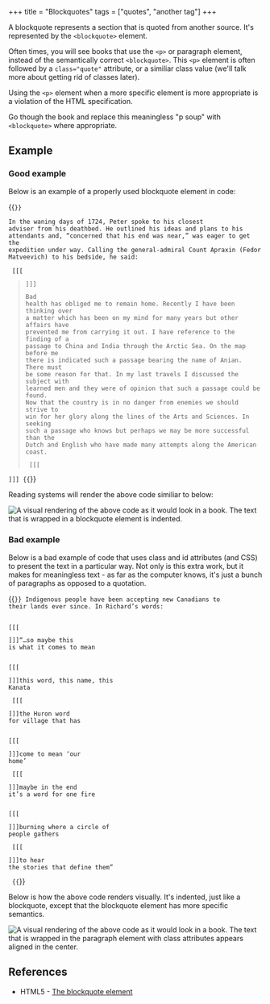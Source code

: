 +++
title = "Blockquotes"
tags = ["quotes", "another tag"]
+++

A blockquote represents a section that is quoted from another source. It's represented by the ```<blockquote>``` element.

Often times, you will see books that use the ```<p>``` or paragraph element, instead of the semantically correct ```<blockquote>```. This ```<p>``` element is often followed by a ```class="quote"``` attribute, or a similiar class value (we'll talk more about getting rid of classes later). 

Using the ```<p>``` element when a more specific element is more appropriate is a violation of the HTML specification.

Go though the book and replace this meaningless "p soup" with ```<blockquote>``` where appropriate.

## Example

### Good example

Below is an example of a properly used blockquote element in code:

{{<code>}}
        <p>In the waning days of 1724, Peter spoke to his closest adviser from his deathbed. He outlined his ideas and plans to his attendants and, “concerned that his end was near,” was eager to get the expedition under way. Calling the general-admiral Count Apraxin (Fedor Matveevich) to his bedside, he said:</p>
        [[[<blockquote>]]]
            <p>Bad health has obliged me to remain home. Recently I have been thinking over a matter which has been on my mind for many years but other affairs have prevented me from carrying it out. I have reference to the finding of a passage to China and India through the Arctic Sea. On the map before me there is indicated such a passage bearing the name of Anian. There must be some reason for that. In my last travels I discussed the subject with learned men and they were of opinion that such a passage could be found. Now that the country is in no danger from enemies we should strive to win for her glory along the lines of the Arts and Sciences. In seeking such a passage who knows but perhaps we may be more successful than the Dutch and English who have made many attempts along the American coast.</p>
        [[[</blockquote>]]]
{{</code>}}

Reading systems will render the above code similiar to below:

![A visual rendering of the above code as it would look in a book. The text that is wrapped in a blockquote element is indented.](/images/blockquote.png)

### Bad example

Below is a bad example of code that uses class and id attributes (and CSS) to present the text in a particular way. Not only is this extra work, but it makes for meaningless text - as far as the computer knows, it's just a bunch of paragraphs as opposed to a quotation. 

{{<code>}}
Indigenous people have been accepting new Canadians to their lands ever since. In Richard’s words:</p>
[[[<p class="chap_opener smaller spaceabove" id="p9">]]]“…so maybe this is what it comes to mean</p>
[[[<p class="chap_opener smaller" id="p10">]]]this word, this name, this Kanata</p>
[[[<p class="chap_opener smaller" id="p11">]]]the Huron word for village that has</p>
[[[<p class="chap_opener smaller" id="p12">]]]come to mean ‘our home’</p>
[[[<p class="chap_opener smaller" id="p13">]]]maybe in the end it’s a word for one fire</p>
[[[<p class="chap_opener smaller" id="p14">]]]burning where a circle of people gathers</p>
[[[<p class="chap_opener smaller" id="p15">]]]to hear the stories that define them”</p>
{{</code>}}

Below is how the above code renders visually. It's indented, just like a blockquote, except that the blockquote element has more specific semantics.

![A visual rendering of the above code as it would look in a book. The text that is wrapped in the paragraph element with class attributes appears aligned in the center.](/images/blockquote-bad.png)

## References

  * HTML5 - [The blockquote element](https://www.w3.org/TR/html/grouping-content.html#elementdef-blockquote)


